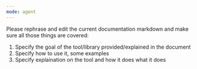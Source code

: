 ```yaml
---
mode: agent
---
```

Please rephrase and edit the current documentation markdown and make sure all those things are covered:

1. Specify the goal of the tool/library provided/explained in the document
2. Specify how to use it, some examples
3. Specify explaination on the tool and how it does what it does